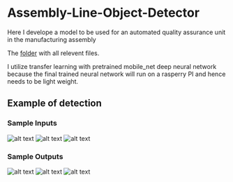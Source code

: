 # Assembly-Line-Object-Detector
Here I develope a model to be used for an automated quality assurance unit in the manufacturing assembly 

The [folder](https://drive.google.com/drive/folders/1NPSe6jSGzYp8Xd81uxs9kF1o5BPGgz7p?usp=sharing
) with all relevent files.


I utilize transfer learning with pretrained mobile_net deep neural network because the final trained neural network will run on a rasperry PI and hence needs to be light weight. 

## Example of detection

### Sample Inputs

![alt text](https://github.com/AbdulRahmanSilmy/Machine-Assembly-Object-Detector/blob/main/images/input/bluecoverpcbtopfuse_16.jpeg) 
![alt text](https://github.com/AbdulRahmanSilmy/Machine-Assembly-Object-Detector/blob/main/images/input/empty_25.jpeg)
![alt text](https://github.com/AbdulRahmanSilmy/Machine-Assembly-Object-Detector/blob/main/images/input/redcoverpcbbothfuse_19.jpeg)

### Sample Outputs

![alt text](https://github.com/AbdulRahmanSilmy/Machine-Assembly-Object-Detector/blob/main/images/output/download%20(2).png)
![alt text](https://github.com/AbdulRahmanSilmy/Machine-Assembly-Object-Detector/blob/main/images/output/download%20(3).png)
![alt text](https://github.com/AbdulRahmanSilmy/Machine-Assembly-Object-Detector/blob/main/images/output/download%20(4).png)



